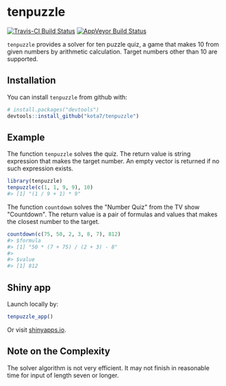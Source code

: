 
<!-- README.md is generated from README.Rmd. Please edit that file -->
tenpuzzle
=========

[![Travis-CI Build Status](https://travis-ci.org/kota7/tenpuzzle.svg?branch=master)](https://travis-ci.org/kota7/tenpuzzle) [![AppVeyor Build Status](https://ci.appveyor.com/api/projects/status/github/kota7/tenpuzzle?branch=master&svg=true)](https://ci.appveyor.com/project/kota7/tenpuzzle)

`tenpuzzle` provides a solver for ten puzzle quiz, a game that makes 10 from given numbers by arithmetic calculation. Target numbers other than 10 are supported.

Installation
------------

You can install `tenpuzzle` from github with:

``` r
# install.packages("devtools")
devtools::install_github("kota7/tenpuzzle")
```

Example
-------

The function `tenpuzzle` solves the quiz. The return value is string expression that makes the target number. An empty vector is returned if no such expression exists.

``` r
library(tenpuzzle)
tenpuzzle(c(1, 1, 9, 9), 10)
#> [1] "(1 / 9 + 1) * 9"
```

The function `countdown` solves the "Number Quiz" from the TV show "Countdown". The return value is a pair of formulas and values that makes the closest number to the target.

``` r
countdown(c(75, 50, 2, 3, 8, 7), 812)
#> $formula
#> [1] "50 * (7 + 75) / (2 + 3) - 8"
#> 
#> $value
#> [1] 812
```

Shiny app
---------

Launch locally by:

``` r
tenpuzzle_app()
```

Or visit [shinyapps.io](https://kota.shinyapps.io/tenpuzzle/).

Note on the Complexity
----------------------

The solver algorithm is not very efficient.
It may not finish in reasonable time for input of length seven or longer.
